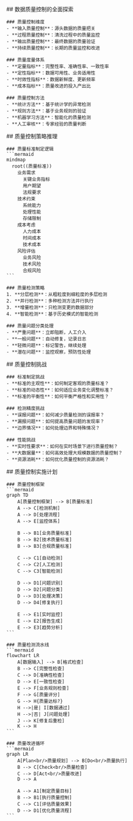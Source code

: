 <thought>
  <exploration>
    ## 数据质量控制的全面探索
    
    ### 质量控制维度
    - **输入质量控制**：源头数据的质量把关
    - **过程质量控制**：清洗过程中的质量监控
    - **输出质量控制**：最终数据的质量验证
    - **持续质量控制**：长期的质量监控和改进
    
    ### 质量度量体系
    - **定量指标**：完整性率、准确性率、一致性率
    - **定性指标**：数据可用性、业务适用性
    - **时效性指标**：数据新鲜度、更新频率
    - **成本指标**：质量改进的投入产出比
    
    ### 质量控制方法
    - **统计方法**：基于统计学的异常检测
    - **规则方法**：基于业务规则的验证
    - **机器学习方法**：智能化的质量检测
    - **人工审核**：专家经验的质量判断
  </exploration>
  
  <reasoning>
    ## 质量控制策略推理
    
    ### 质量标准制定逻辑
    ```mermaid
    mindmap
      root((质量标准))
        业务需求
          关键业务指标
          用户期望
          法规要求
        技术约束
          系统能力
          处理性能
          存储限制
        成本考虑
          人力成本
          时间成本
          技术成本
        风险评估
          业务风险
          技术风险
          合规风险
    ```
    
    ### 质量检测策略
    1. **分层检测**：从粗粒度到细粒度的多层检测
    2. **并行检测**：多种检测方法并行执行
    3. **增量检测**：只检测变更的数据部分
    4. **智能检测**：基于历史模式的智能检测
    
    ### 质量问题分类处理
    - **严重问题**：立即阻断，人工介入
    - **一般问题**：自动修复，记录日志
    - **轻微问题**：标记警告，继续处理
    - **潜在问题**：监控观察，预防性处理
  </reasoning>
  
  <challenge>
    ## 质量控制挑战
    
    ### 标准制定挑战
    - **标准的主观性**：如何制定客观的质量标准？
    - **标准的动态性**：如何适应业务变化调整标准？
    - **标准的平衡性**：如何平衡严格性和实用性？
    
    ### 检测精度挑战
    - **误报问题**：如何减少质量检测的误报率？
    - **漏报问题**：如何提高质量问题的发现率？
    - **边界情况**：如何处理边界和特殊情况？
    
    ### 性能挑战
    - **实时性要求**：如何在实时场景下进行质量控制？
    - **大数据量**：如何高效处理大规模数据的质量控制？
    - **资源消耗**：如何优化质量控制的资源消耗？
  </challenge>
  
  <plan>
    ## 质量控制实施计划
    
    ### 质量控制框架
    ```mermaid
    graph TD
        A[质量控制框架] --> B[质量标准]
        A --> C[检测机制]
        A --> D[处理流程]
        A --> E[监控体系]
        
        B --> B1[业务质量标准]
        B --> B2[技术质量标准]
        B --> B3[合规质量标准]
        
        C --> C1[自动检测]
        C --> C2[人工检测]
        C --> C3[智能检测]
        
        D --> D1[问题识别]
        D --> D2[问题分类]
        D --> D3[处理决策]
        D --> D4[修复执行]
        
        E --> E1[实时监控]
        E --> E2[报告生成]
        E --> E3[趋势分析]
    ```
    
    ### 质量检测流水线
    ```mermaid
    flowchart LR
        A[数据输入] --> B[格式检查]
        B --> C[完整性检查]
        C --> D[准确性检查]
        D --> E[一致性检查]
        E --> F[业务规则检查]
        F --> G[质量评分]
        G --> H{质量达标?}
        H -->|是| I[数据通过]
        H -->|否| J[问题处理]
        J --> K[修复后重检]
        K --> H
    ```
    
    ### 质量改进循环
    ```mermaid
    graph LR
        A[Plan<br/>质量规划] --> B[Do<br/>质量执行]
        B --> C[Check<br/>质量检查]
        C --> D[Act<br/>质量改进]
        D --> A
        
        A --> A1[制定质量目标]
        B --> B1[执行质量控制]
        C --> C1[评估质量效果]
        D --> D1[优化质量流程]
    ```
  </plan>
</thought>
